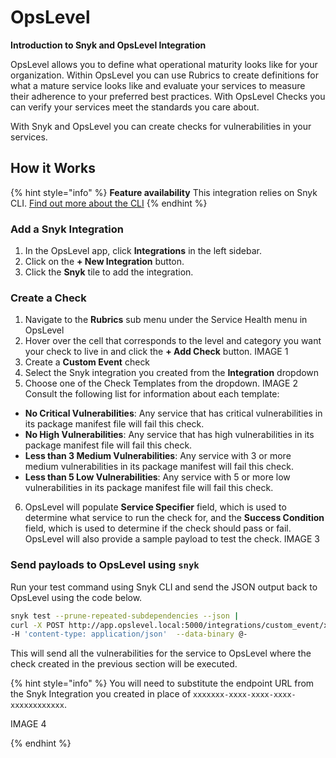 # OpsLevel

**Introduction to Snyk and OpsLevel Integration**

OpsLevel allows you to define what operational maturity looks like for your organization. Within OpsLevel you can use Rubrics to create definitions for what a mature service looks like and evaluate your services to measure their adherence to your preferred best practices. With OpsLevel Checks you can verify your services meet the standards you care about.

With Snyk and OpsLevel you can create checks for vulnerabilities in your services.

## How it Works

{% hint style="info" %}
**Feature availability**
This integration relies on Snyk CLI. [Find out more about the CLI](https://snyk.docs.apiary.io/#)
{% endhint %}

### Add a Snyk Integration

 1. In the OpsLevel app, click **Integrations** in the left sidebar.
 2. Click on the **+ New Integration** button.
 3. Click the **Snyk** tile to add the integration.

### Create a Check

 1. Navigate to the **Rubrics** sub menu under the Service Health menu in OpsLevel
 2. Hover over the cell that corresponds to the level and category you want your check to live in and click the **+ Add Check** button.
 IMAGE 1
 3. Create a **Custom Event** check
 4. Select the Snyk integration you created from the **Integration** dropdown
 5. Choose one of the Check Templates from the dropdown.
 IMAGE 2
 Consult the following list for information about each template:
   - **No Critical Vulnerabilities**: Any service that has critical vulnerabilities in its package manifest file will fail this check.
   - **No High Vulnerabilities**: Any service that has high vulnerabilities in its package manifest file will fail this check.
   - **Less than 3 Medium Vulnerabilities**: Any service with 3 or more medium vulnerabilities in its package manifest will fail this check.
   - **Less than 5 Low Vulnerabilities**: Any service with 5 or more low vulnerabilities in its package manifest file will fail this check.
 6. OpsLevel will populate **Service Specifier** field, which is used to determine what service to run the check for, and the **Success Condition** field, which is used to determine if the check should pass or fail. OpsLevel will also provide a sample payload to test the check.
 IMAGE 3

### Send payloads to OpsLevel using `snyk`

Run your test command using Snyk CLI and send the JSON output back to OpsLevel using the code below.

```bash
snyk test --prune-repeated-subdependencies --json |
curl -X POST http://app.opslevel.local:5000/integrations/custom_event/xxxxxxx-xxxx-xxxx-xxxx-xxxxxxxxxxxx \
-H 'content-type: application/json'  --data-binary @-
```

This will send all the vulnerabilities for the service to OpsLevel where the check created in the previous section will be executed.

{% hint style="info" %}
You will need to substitute the endpoint URL from the Snyk Integration you created in place of `xxxxxxx-xxxx-xxxx-xxxx-xxxxxxxxxxxx`.

IMAGE 4

{% endhint %}
